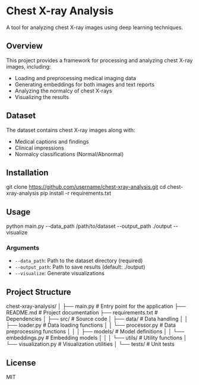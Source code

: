 # Chest X-ray Analysis

A tool for analyzing chest X-ray images using deep learning techniques.

## Overview

This project provides a framework for processing and analyzing chest X-ray images, including:

- Loading and preprocessing medical imaging data
- Generating embeddings for both images and text reports
- Analyzing the normalcy of chest X-rays
- Visualizing the results

## Dataset

The dataset contains chest X-ray images along with:
- Medical captions and findings
- Clinical impressions
- Normalcy classifications (Normal/Abnormal)

## Installation

git clone https://github.com/username/chest-xray-analysis.git
cd chest-xray-analysis
pip install -r requirements.txt


## Usage

python main.py --data_path /path/to/dataset --output_path ./output --visualize


### Arguments

- `--data_path`: Path to the dataset directory (required)
- `--output_path`: Path to save results (default: ./output)
- `--visualize`: Generate visualizations

## Project Structure

chest-xray-analysis/
│
├── main.py                 # Entry point for the application
├── README.md               # Project documentation
├── requirements.txt        # Dependencies
│
├── src/                    # Source code
│   ├── data/               # Data handling
│   │   ├── loader.py       # Data loading functions
│   │   └── processor.py    # Data preprocessing functions
│   │
│   ├── models/             # Model definitions
│   │   └── embeddings.py   # Embedding models
│   │
│   └── utils/              # Utility functions
│       └── visualization.py # Visualization utilities
│
└── tests/                  # Unit tests


## License

MIT
